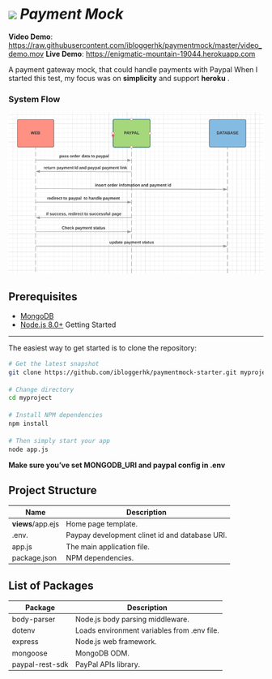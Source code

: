![](https://raw.githubusercontent.com/ibloggerhk/paymentmock/master/animate.gif)
***Payment Mock*** 
=======================

**Video Demo**: https://raw.githubusercontent.com/ibloggerhk/paymentmock/master/video_demo.mov
**Live Demo**: https://enigmatic-mountain-19044.herokuapp.com

A payment gateway mock, that could handle payments with Paypal
When I started this test, my focus was on **simplicity** and support **heroku** .


### System Flow
![](https://raw.githubusercontent.com/ibloggerhk/paymentmock/master/systemflow.png)


Prerequisites
-------------

- [MongoDB](https://www.mongodb.org/downloads)
- [Node.js 8.0+](http://nodejs.org)
Getting Started
---------------

The easiest way to get started is to clone the repository:

```bash
# Get the latest snapshot
git clone https://github.com/ibloggerhk/paymentmock-starter.git myproject

# Change directory
cd myproject

# Install NPM dependencies
npm install

# Then simply start your app
node app.js
```
**Make sure you’ve set MONGODB_URI and paypal config in .env**

Project Structure
-----------------

| Name                               | Description                                                  |
| ---------------------------------- | ------------------------------------------------------------ |
| **views**/app.ejs                 | Home page template.                                          |
| .env.                              | Paypay development clinet id and database URI.           |
| app.js                             | The main application file.                                   |
| package.json                       | NPM dependencies.                                            |


List of Packages
----------------

| Package                         | Description                                                             |
| ------------------------------- | ------------------------------------------------------------------------|
| body-parser                     | Node.js body parsing middleware.                                        |
| dotenv                          | Loads environment variables from .env file.                             |
| express                         | Node.js web framework.                                                  |
| mongoose                        | MongoDB ODM.                                                            |
| paypal-rest-sdk                 | PayPal APIs library.                                                    |
